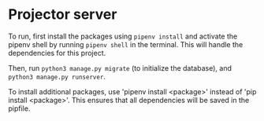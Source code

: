 # Projector server

To run, first install the packages using `pipenv install` and activate the pipenv shell by running `pipenv shell` in the terminal. This will handle the dependencies for this project.

Then, run `python3 manage.py migrate` (to initialize the database), and `python3 manage.py runserver`.

To install additional packages, use 'pipenv install \<package\>' instead of 'pip install \<package\>'. This ensures that all dependencies will be saved in the pipfile.
